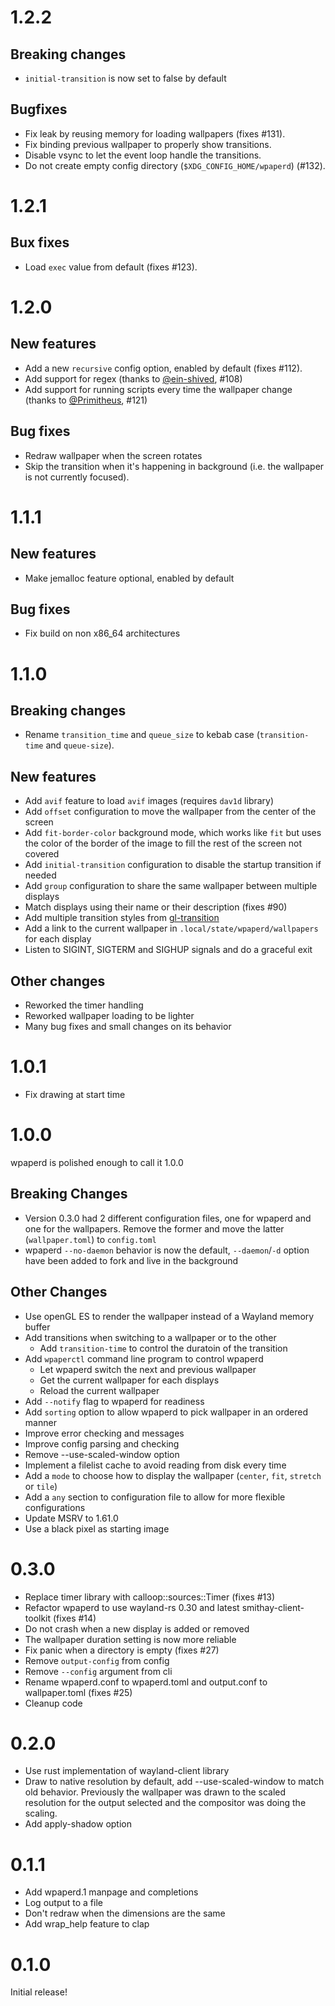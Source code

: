 # 1.2.2
## Breaking changes
- `initial-transition` is now set to false by default
## Bugfixes
- Fix leak by reusing memory for loading wallpapers (fixes #131).
- Fix binding previous wallpaper to properly show transitions.
- Disable vsync to let the event loop handle the transitions.
- Do not create empty config directory (`$XDG_CONFIG_HOME/wpaperd`) (#132).

# 1.2.1
## Bux fixes
- Load `exec` value from default (fixes #123).

# 1.2.0
## New features
- Add a new `recursive` config option, enabled by default (fixes #112).
- Add support for regex (thanks to [@ein-shived](https://github.com/ein-shved), #108)
- Add support for running scripts every time the wallpaper change (thanks to [@Primitheus](https://github.com/Primitheus), #121)
## Bug fixes
- Redraw wallpaper when the screen rotates
- Skip the transition when it's happening in background
  (i.e. the wallpaper is not currently focused).

# 1.1.1
## New features
- Make jemalloc feature optional, enabled by default

## Bug fixes
- Fix build on non x86_64 architectures

# 1.1.0

## Breaking changes
- Rename `transition_time` and `queue_size` to kebab case (`transition-time` and `queue-size`).

## New features
- Add `avif` feature to load `avif` images (requires `dav1d` library)
- Add `offset` configuration to move the wallpaper from the center of the screen
- Add `fit-border-color` background mode, which works like `fit` but uses the color of the
  border of the image to fill the rest of the screen not covered
- Add `initial-transition` configuration to disable the startup transition if needed
- Add `group` configuration to share the same wallpaper between multiple displays
- Match displays using their name or their description (fixes #90)
- Add multiple transition styles from [gl-transition]
- Add a link to the current wallpaper in `.local/state/wpaperd/wallpapers` for each display
- Listen to SIGINT, SIGTERM and SIGHUP signals and do a graceful exit

## Other changes
- Reworked the timer handling
- Reworked wallpaper loading to be lighter
- Many bug fixes and small changes on its behavior

[gl-transition]: https://gl-transitions.com/

# 1.0.1

- Fix drawing at start time

# 1.0.0

wpaperd is polished enough to call it 1.0.0

## Breaking Changes
- Version 0.3.0 had 2 different configuration files, one for wpaperd and one for the wallpapers.
  Remove the former and move the latter (`wallpaper.toml`) to `config.toml`
- wpaperd `--no-daemon` behavior is now the default, `--daemon`/`-d` option have been
  added to fork and live in the background

## Other Changes

- Use openGL ES to render the wallpaper instead of a Wayland memory buffer
- Add transitions when switching to a wallpaper or to the other
  * Add `transition-time` to control the duratoin of the transition
- Add `wpaperctl` command line program to control wpaperd
  * Let wpaperd switch the next and previous wallpaper
  * Get the current wallpaper for each displays
  * Reload the current wallpaper
- Add `--notify` flag to wpaperd for readiness
- Add `sorting` option to allow wpaperd to pick wallpaper in an ordered manner
- Improve error checking and messages
- Improve config parsing and checking
- Remove --use-scaled-window option
- Implement a filelist cache to avoid reading from disk every time
- Add a `mode` to choose how to display the wallpaper (`center`, `fit`, `stretch` or `tile`)
- Add a `any` section to configuration file to allow for more flexible configurations
- Update MSRV to 1.61.0
- Use a black pixel as starting image

# 0.3.0

- Replace timer library with calloop::sources::Timer (fixes #13)
- Refactor wpaperd to use wayland-rs 0.30 and latest smithay-client-toolkit
  (fixes #14)
- Do not crash when a new display is added or removed
- The wallpaper duration setting is now more reliable
- Fix panic when a directory is empty (fixes #27)
- Remove `output-config` from config
- Remove `--config` argument from cli
- Rename wpaperd.conf to wpaperd.toml and output.conf to wallpaper.toml
  (fixes #25)
- Cleanup code

# 0.2.0

- Use rust implementation of wayland-client library
- Draw to native resolution by default, add --use-scaled-window to
  match old behavior. Previously the wallpaper was drawn to the scaled
  resolution for the output selected and the compositor was doing the scaling.
- Add apply-shadow option

# 0.1.1

- Add wpaperd.1 manpage and completions
- Log output to a file
- Don't redraw when the dimensions are the same
- Add wrap_help feature to clap

# 0.1.0

Initial release!

